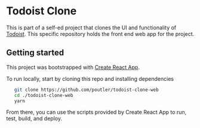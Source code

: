 # Todoist Clone

This is part of a self-ed project that clones the UI and functionality of [Todoist](https://todoist.com). This specific repository holds the front end web app for the project.

## Getting started

This project was bootstrapped with [Create React App](https://github.com/facebook/create-react-app).

To run locally, start by cloning this repo and installing dependencies

```sh
   git clone https://github.com/poutler/todoist-clone-web
   cd ./todoist-clone-web
   yarn
```

From there, you can use the scripts provided by Create React App to run, test, build, and deploy.
